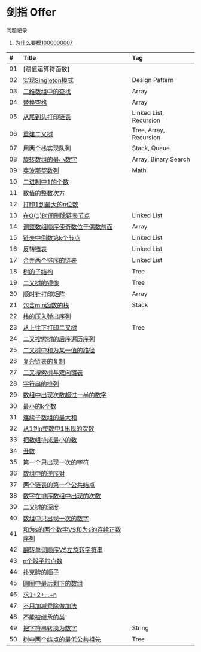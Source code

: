 # 剑指 Offer

问题记录

1. [为什么要模1000000007](http://www.voidcn.com/article/p-darllpvn-bru.html)


| #    | Title                                    | Tag                                      |
| :--- | :--------------------------------------- | :--------------------------------------- |
| 01   | [赋值运算符函数]                      | |
| 02   | [实现Singleton模式][02]              |Design Pattern |
| 03   | [二维数组中的查找][03]                 | Array |
| 04   | [替换空格][04]                        | Array |
| 05   | [从尾到头打印链表][05]                 | Linked List, Recursion |
| 06   | [重建二叉树][06]                      | Tree, Array, Recursion |
| 07   | [用两个栈实现队列][07]                 | Stack, Queue |
| 08   | [旋转数组的最小数字][08]                | Array, Binary Search |
| 09   | [斐波那契数列][09]                     | Math |
| 10   | [二进制中1的个数][10]                  | |
| 11   | [数值的整数次方][11]                   | |
| 12   | [打印1到最大的n位数][12]               | |
| 13   | [在O(1)时间删除链表节点][13]           | Linked List |
| 14   | [调整数组顺序使奇数位于偶数前面][14]     | Array |
| 15   | [链表中倒数第k个节点][15]              | Linked List |
| 16   | [反转链表][16]                       | Linked List |
| 17   | [合并两个排序的链表][17]               | Linked List |
| 18   | [树的子结构][18]                      | Tree |
| 19   | [二叉树的镜像][19]                    | Tree |
| 20   | [顺时针打印矩阵][20]                   | Array |
| 21   | [包含min函数的栈][21]                  | Stack |
| 22   | [栈的压入弹出序列][22]                  | |
| 23   | [从上往下打印二叉树][23]                | Tree |
| 24   | [二叉搜索树的后序遍历序列][24]           | |
| 25   | [二叉树中和为某一值的路径][25]           | |
| 26   | [复杂链表的复制][26]                   | |
| 27   | [二叉搜索树与双向链表][27]              | |
| 28   | [字符串的排列][28]                     | |
| 29   | [数组中出现次数超过一半的数字][29]        | |
| 30   | [最小的k个数][30]                      | |
| 31   | [连续子数组的最大和][31]                | |
| 32   | [从1到n整数中1出现的次数][32]           | |
| 33   | [把数组排成最小的数][33]                | |
| 34   | [丑数][34]                           | |
| 35   | [第一个只出现一次的字符][35]            | |
| 36   | [数组中的逆序对][36]                   | |
| 37   | [两个链表的第一个公共结点][37]           | |
| 38   | [数字在排序数组中出现的次数][38]          | |
| 39   | [二叉树的深度][39]                     | |
| 40   | [数组中只出现一次的数字][40]             | |
| 41   | [和为s的两个数字VS和为s的连续正数序列][41] | |
| 42   | [翻转单词顺序VS左旋转字符串][42]          | |
| 43   | [n个骰子的点数][43]                     | |
| 44   | [扑克牌的顺子][44]                      | |
| 45   | [圆圈中最后剩下的数组][45]               | |
| 46   | [求1+2+...+n][46]                     | |
| 47   | [不用加减乘除做加法][47]                  | |
| 48   | [不能被继承的类][48]                    | |
| 49   | [把字符串转换为数字][49]                 |String|
| 50   | [树中两个结点的最低公共祖先][50]           | Tree|

[02]: https://github.com/s3abiscuit/coding-interviews/blob/master/src/Test02.java
[03]: ./Solution03.java
[04]: https://github.com/s3abiscuit/coding-interviews/blob/master/src/Test04.java   
[05]: https://github.com/s3abiscuit/coding-interviews/blob/master/src/Test05.java
[06]: https://github.com/s3abiscuit/coding-interviews/blob/master/src/Test06.java
[07]: https://github.com/s3abiscuit/coding-interviews/blob/master/src/Test07.java
[08]: https://github.com/s3abiscuit/coding-interviews/blob/master/src/Test08.java
[09]: https://github.com/s3abiscuit/coding-interviews/blob/master/src/Test09.java
[10]: https://github.com/s3abiscuit/coding-interviews/blob/master/src/Test10.java
[11]: https://github.com/s3abiscuit/coding-interviews/blob/master/src/Test11.java
[12]: https://github.com/s3abiscuit/coding-interviews/blob/master/src/Test12.java
[13]: https://github.com/s3abiscuit/coding-interviews/blob/master/src/Test13.java
[14]: https://github.com/s3abiscuit/coding-interviews/blob/master/src/Test14.java
[15]: https://github.com/s3abiscuit/coding-interviews/blob/master/src/Test15.java
[16]: https://github.com/s3abiscuit/coding-interviews/blob/master/src/Test16.java
[17]: https://github.com/s3abiscuit/coding-interviews/blob/master/src/Test17.java
[18]: https://github.com/s3abiscuit/coding-interviews/blob/master/src/Test18.java
[19]: https://github.com/s3abiscuit/coding-interviews/blob/master/src/Test19.java
[20]: https://github.com/s3abiscuit/coding-interviews/blob/master/src/Test20.java
[21]: https://github.com/s3abiscuit/coding-interviews/blob/master/src/Test21.java
[22]: https://github.com/s3abiscuit/coding-interviews/blob/master/src/Test22.java
[23]: https://github.com/s3abiscuit/coding-interviews/blob/master/src/Test23.java
[24]: https://github.com/s3abiscuit/coding-interviews/blob/master/src/Test24.java
[25]: https://github.com/s3abiscuit/coding-interviews/blob/master/src/Test25.java
[26]: https://github.com/s3abiscuit/coding-interviews/blob/master/src/Test26.java
[27]: https://github.com/s3abiscuit/coding-interviews/blob/master/src/Test27.java
[28]: https://github.com/s3abiscuit/coding-interviews/blob/master/src/Test28.java
[29]: https://github.com/s3abiscuit/coding-interviews/blob/master/src/Test29.java
[30]: https://github.com/s3abiscuit/coding-interviews/blob/master/src/Test30.java
[31]: https://github.com/s3abiscuit/coding-interviews/blob/master/src/Test31.java
[32]: https://github.com/s3abiscuit/coding-interviews/blob/master/src/Test32.java
[33]: https://github.com/s3abiscuit/coding-interviews/blob/master/src/Test33.java
[34]: https://github.com/s3abiscuit/coding-interviews/blob/master/src/Test34.java
[35]: https://github.com/s3abiscuit/coding-interviews/blob/master/src/Test35.java
[36]: https://github.com/s3abiscuit/coding-interviews/blob/master/src/Test36.java
[37]: https://github.com/s3abiscuit/coding-interviews/blob/master/src/Test37.java
[38]: https://github.com/s3abiscuit/coding-interviews/blob/master/src/Test38.java
[39]: https://github.com/s3abiscuit/coding-interviews/blob/master/src/Test39.java
[40]: https://github.com/s3abiscuit/coding-interviews/blob/master/src/Test40.java
[41]: https://github.com/s3abiscuit/coding-interviews/blob/master/src/Test41.java
[42]: https://github.com/s3abiscuit/coding-interviews/blob/master/src/Test42.java
[43]: https://github.com/s3abiscuit/coding-interviews/blob/master/src/Test43.java
[44]: https://github.com/s3abiscuit/coding-interviews/blob/master/src/Test44.java
[45]: https://github.com/s3abiscuit/coding-interviews/blob/master/src/Test45.java
[46]: https://github.com/s3abiscuit/coding-interviews/blob/master/src/Test46.java
[47]: https://github.com/s3abiscuit/coding-interviews/blob/master/src/Test47.java
[48]: https://github.com/s3abiscuit/coding-interviews/blob/master/src/Test48.java
[49]: https://github.com/s3abiscuit/coding-interviews/blob/master/src/Test49.java
[50]: https://github.com/s3abiscuit/coding-interviews/blob/master/src/Test50.java
